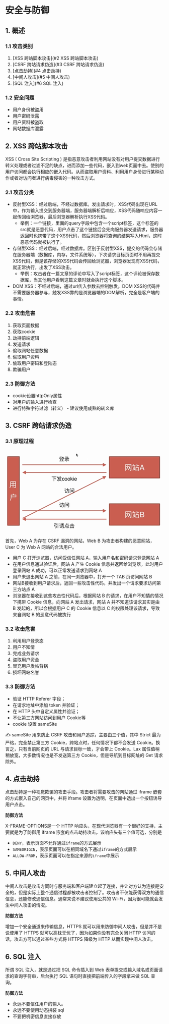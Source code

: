# 安全与防御

## 1. 概述

### 1.1 攻击类别

1. [XSS 跨站脚本攻击](#2 XSS 跨站脚本攻击)
2. [CSRF 跨站请求伪造](#3 CSRF 跨站请求伪造)
3. [点击劫持](#4 点击劫持)
4. [中间人攻击](#5 中间人攻击)
5. [SQL 注入](#6 SQL 注入)

### 1.2 安全问题

 - 用户身份被盗用
 - 用户密码泄露
 - 用户资料被盗取
 - 网站数据库泄露

## 2. XSS 跨站脚本攻击

XSS ( Cross Site Scripting ) 是指恶意攻击者利用网站没有对用户提交数据进行转义处理或者过滤不足的缺点，进而添加一些代码，嵌入到web页面中去。使别的用户访问都会执行相应的嵌入代码。从而盗取用户资料、利用用户身份进行某种动作或者对访问者进行病毒侵害的一种攻击方式。

### 2.1 攻击分类

- 反射型XSS：经过后端，不经过数据库。发出请求时，XSS代码出现在URL中，作为输入提交到服务器端，服务器端解析后响应，XSS代码随响应内容一起传回给浏览器，最后浏览器解析执行XSS代码。
  - 举例：一个链接，里面的query字段中包含一个script标签，这个标签的src就是恶意代码，用户点击了这个链接后会先向服务器发送请求，服务器返回时也携带了这个XSS代码，然后浏览器将查询的结果写入Html，这时恶意代码就被执行了。
- 存储型XSS：经过后端，经过数据库。区别于反射型XSS，提交的代码会存储在服务器端（数据库，内存，文件系统等），下次请求目标页面时不用再提交XSS代码，但是该存储的XSS代码会传回给浏览器，浏览器发现有XSS代码，就正常执行，出发了XSS攻击。
  - 举例：攻击者在一篇文章的评论中写入了script标签，这个评论被保存数据库，当其他用户看到这篇文章时就会执行这个脚本。
- DOM XSS：不经过后端，通过url传入参数去控制触发。DOM XSS的代码并不需要服务器参与，触发XSS靠的是浏览器端的DOM解析，完全是客户端的事情。

### 2.2 攻击危害

1. 获取页面数据
2. 获取cookie
3. 劫持前端逻辑
4. 发送请求
5. 偷取网站任意数据
6. 偷取用户资料
7. 偷取用户密码和登陆态
8. 欺骗用户

### 2.3 防御方法

- cookie设置httpOnly属性
- 对用户的输入进行检查
- 进行特殊字符过滤（转义） - 建议使用成熟的转义库

## 3. CSRF 跨站请求伪造

### 3.1 原理过程

![](./img/csrf.png)

首先，Web A 为存在 CSRF 漏洞的网站，Web B 为攻击者构建的恶意网站，User C 为 Web A 网站的合法用户。

- 用户 C 打开浏览器，访问受信任网站 A，输入用户名和密码请求登录网站 A
- 在用户信息通过验证后，网站 A 产生 Cookie 信息并返回给浏览器，此时用户登录网站 A 成功，可以正常发送请求到网站 A
- 用户未退出网站 A 之前，在同一浏览器中，打开一个 TAB 页访问网站 B
- 网站B接收到用户请求后，返回一些攻击性代码，并发出一个请求要求访问第三方站点 A
- 浏览器在接收到这些攻击性代码后，根据网站 B 的请求，在用户不知情的情况下携带 Cookie 信息，向网站 A 发出请求，网站 A 并不知道该请求其实是由 B 发起的，所以会根据用户 C 的 Cookie 信息以 C 的权限处理该请求，导致来自网站 B 的恶意代码被执行

### 3.2 攻击危害

1. 利用用户登录态
2. 用户不知情
3. 完成业务请求
4. 盗取用户资金
5. 冒充用户发帖背锅
6. 损坏网站名誉

### 3.3  防御方法

- 验证 HTTP Referer 字段；
- 在请求地址中添加 token 并验证；
- 在 HTTP 头中自定义属性并验证；
- 不让第三方网站访问到用户 Cookie等
- cookie 设置 sameSite

✍️ sameSite 用来防止 CSRF 攻击和用户追踪，主要由三个值，其中 Strict 最为严格，完全禁止第三方 Cookie，跨站点时，任何情况下都不会发送 Cookie。换言之，只有当前网页的 URL 与请求目标一致，才会带上 Cookie。Lax 属性值稍稍放宽，大多数情况也是不发送第三方 Cookie，但是导航到目标网址的 Get 请求除外。

## 4. 点击劫持

点击劫持是一种视觉欺骗的攻击手段。攻击者将需要攻击的网站通过 iframe 嵌套的方式嵌入自己的网页中，并将 iframe 设置为透明，在页面中透出一个按钮诱导用户点击。

**防御方法**

X-FRAME-OPTIONS是一个 HTTP 响应头，在现代浏览器有一个很好的支持，主要就是为了防御用 iframe 嵌套的点击劫持攻击。该响应头有三个值可选，分别是

 - `DENY`，表示页面不允许通过`iframe`的方式展示
 - `SAMEORIGIN`，表示页面可以在相同域名下通过`iframe`的方式展示
 - `ALLOW-FROM`，表示页面可以在指定来源的`iframe`中展示

## 5. 中间人攻击

中间人攻击是攻击方同时与服务端和客户端建立起了连接，并让对方认为连接是安全的，但是实际上整个通信过程都被攻击者控制了。攻击者不仅能获得双方的通信信息，还能修改通信信息。通常来说不建议使用公共的 Wi-Fi，因为很可能就会发生中间人攻击的情况。

**防御方法**

增加一个安全通道来传输信息，HTTPS 就可以用来防御中间人攻击，但是并不是说使用了 HTTPS 就可以高枕无忧了，因为如果你没有完全关闭 HTTP 访问的话，攻击方可以通过某些方式将 HTTPS 降级为 HTTP 从而实现中间人攻击。

## 6. SQL 注入

所谓 SQL 注入，就是通过把 SQL 命令插入到 Web 表单提交或输入域名或页面请求的查询字符串，后台执行 SQL 语句时直接把前端传入的字段拿来做 SQL 查询。

**防御方法**

 - 永远不要信任用户的输入。
 - 永远不要使用动态拼装 sql
 - 不要把机密信息直接存放

